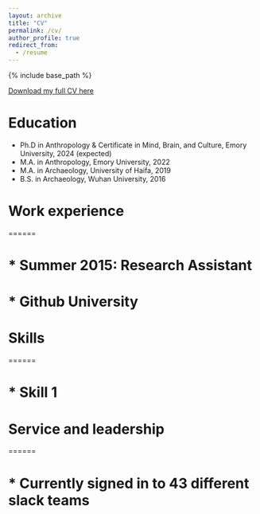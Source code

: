 ```yaml
---
layout: archive
title: "CV"
permalink: /cv/
author_profile: true
redirect_from:
  - /resume
---
```


{% include base_path %}

[Download my full CV here](http://academicpages.github.io/files/CV_Cheng_LIU.pdf)

Education
======
* Ph.D in Anthropology & Certificate in Mind, Brain, and Culture, Emory University, 2024 (expected)
* M.A. in Anthropology, Emory University, 2022
* M.A. in Archaeology, University of Haifa, 2019
* B.S. in Archaeology, Wuhan University, 2016

# Work experience
======
# * Summer 2015: Research Assistant
  # * Github University

  
# Skills
======
# * Skill 1


# Service and leadership
======
# * Currently signed in to 43 different slack teams
